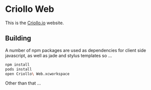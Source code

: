 # Criollo Web

This is the [Criollo.io](https://criollo.io) website.

## Building

A number of npm packages are used as dependencies for client side javascript, as well as jade and stylus templates so ...

```sh
npm install
pods install
open Criollo\ Web.xcworkspace
```

Other than that ...